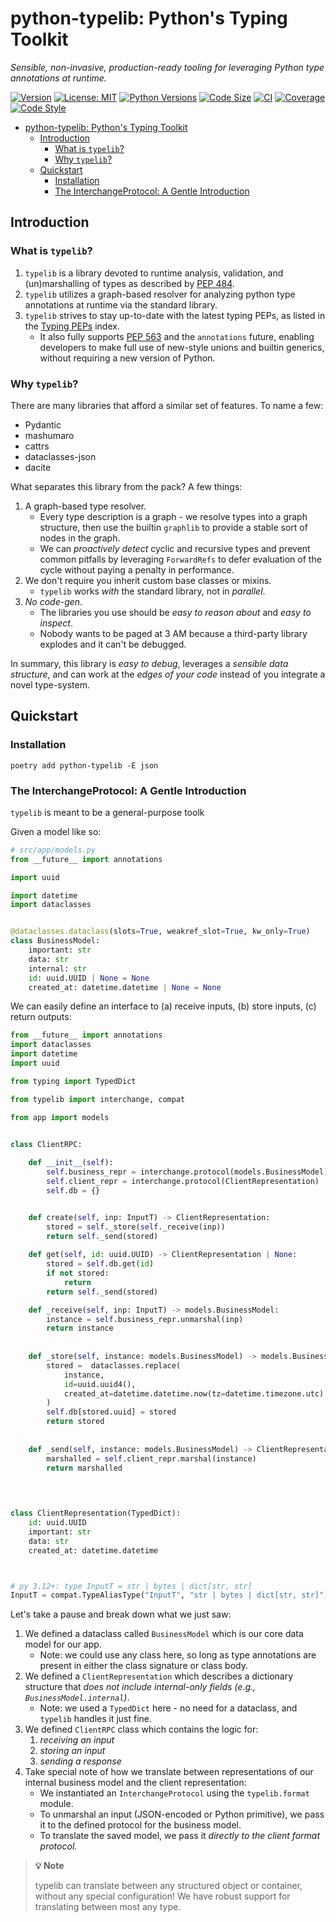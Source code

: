 # python-typelib: Python's Typing Toolkit

_Sensible, non-invasive, production-ready tooling for leveraging Python type 
annotations at runtime._

[![Version][version]][version]
[![License: MIT][license]][license]
[![Python Versions][python]][python]
[![Code Size][code-size]][repo]
[![CI][ci-badge]][ci]
[![Coverage][cov-badge]][coverage]
[![Code Style][style-badge]][style-repo]

<!-- TOC -->
* [python-typelib: Python's Typing Toolkit](#python-typelib-pythons-typing-toolkit)
  * [Introduction](#introduction)
    * [What is `typelib`?](#what-is-typelib)
    * [Why `typelib`?](#why-typelib)
  * [Quickstart](#quickstart)
    * [Installation](#installation)
    * [The InterchangeProtocol: A Gentle Introduction](#the-interchangeprotocol-a-gentle-introduction)
<!-- TOC -->

## Introduction

### What is `typelib`?

1. `typelib` is a library devoted to runtime analysis, validation, and (un)marshalling 
of types as described by [PEP 484][pep-484].
2. `typelib` utilizes a graph-based resolver for analyzing python type annotations at 
runtime via the standard library.
3. `typelib` strives to stay up-to-date with the latest typing PEPs, as listed in the
[Typing PEPs][typing-peps] index. 
   - It also fully supports [PEP 563][pep-563] and the 
   `annotations` future, enabling developers to make full use of new-style unions and 
   builtin generics, without requiring a new version of Python.

### Why `typelib`?

There are many libraries that afford a similar set of features. To name a few:
- Pydantic
- mashumaro
- cattrs
- dataclasses-json
- dacite

What separates this library from the pack? A few things:

1. A graph-based type resolver.
   - Every type description is a graph - we resolve types into a graph structure, then
     use the builtin `graphlib` to provide a stable sort of nodes in the graph.
   - We can _proactively detect_ cyclic and recursive types and prevent common 
     pitfalls by leveraging `ForwardRefs` to defer evaluation of the cycle without 
     paying a penalty in performance.
2. We don't require you inherit custom base classes or mixins. 
   - `typelib` works _with_ the standard library, not in _parallel_.
3. _No code-gen_.
   - The libraries you use should be _easy to reason about_ and _easy to inspect_. 
   - Nobody wants to be paged at 3 AM because a third-party library explodes and it 
     can't be debugged.

In summary, this library is _easy to debug_, leverages a _sensible data structure_, and
can work at the _edges of your code_ instead of you integrate a novel type-system.

## Quickstart

### Installation

```shell
poetry add python-typelib -E json
```

### The InterchangeProtocol: A Gentle Introduction

`typelib` is meant to be a general-purpose toolk

Given a model like so:

```python
# src/app/models.py
from __future__ import annotations

import uuid

import datetime
import dataclasses


@dataclasses.dataclass(slots=True, weakref_slot=True, kw_only=True)
class BusinessModel:
    important: str
    data: str
    internal: str
    id: uuid.UUID | None = None
    created_at: datetime.datetime | None = None

```

We can easily define an interface to (a) receive inputs, (b) store inputs, (c) 
return outputs:

```python
from __future__ import annotations
import dataclasses
import datetime
import uuid

from typing import TypedDict

from typelib import interchange, compat

from app import models


class ClientRPC:
    
    def __init__(self):
        self.business_repr = interchange.protocol(models.BusinessModel)
        self.client_repr = interchange.protocol(ClientRepresentation)
        self.db = {}


    def create(self, inp: InputT) -> ClientRepresentation:
        stored = self._store(self._receive(inp))
        return self._send(stored)
    
    def get(self, id: uuid.UUID) -> ClientRepresentation | None:
        stored = self.db.get(id)
        if not stored:
            return 
        return self._send(stored)

    def _receive(self, inp: InputT) -> models.BusinessModel:
        instance = self.business_repr.unmarshal(inp)
        return instance
    
    
    def _store(self, instance: models.BusinessModel) -> models.BusinessModel:
        stored =  dataclasses.replace(
            instance, 
            id=uuid.uuid4(), 
            created_at=datetime.datetime.now(tz=datetime.timezone.utc)
        )
        self.db[stored.uuid] = stored
        return stored
    
    
    def _send(self, instance: models.BusinessModel) -> ClientRepresentation:
        marshalled = self.client_repr.marshal(instance)
        return marshalled

    

    
class ClientRepresentation(TypedDict):
    id: uuid.UUID
    important: str
    data: str
    created_at: datetime.datetime



# py 3.12+: type InputT = str | bytes | dict[str, str]
InputT = compat.TypeAliasType("InputT", "str | bytes | dict[str, str]")

```

Let's take a pause and break down what we just saw:
1. We defined a dataclass called `BusinessModel` which is our core data model for 
   our app.
   - Note: we could use any class here, so long as type annotations are present in 
     either the class signature or class body.
2. We defined a `ClientRepresentation` which describes a dictionary structure that 
   _does not include internal-only fields (e.g., `BusinessModel.internal`)_.
   - Note: we used a `TypedDict` here - no need for a dataclass, and `typelib` 
     handles it just fine.
3. We defined `ClientRPC` class which contains the logic for:
   1. _receiving an input_
   2. _storing an input_
   3. _sending a response_
4. Take special note of how we translate between representations of our internal 
   business model and the client representation:
   - We instantiated an `InterchangeProtocol` using the `typelib.format` module.
   - To unmarshal an input (JSON-encoded or Python primitive), we pass it to the 
     defined protocol for the business model.
   - To translate the saved model, we pass it _directly to the client format protocol._

> **:bulb: Note**
> 
> typelib can translate between any structured object or container, without any 
> special configuration! We have robust support for translating between most any type.

[pypi]: https://pypi.org/project/python-typelib/
[version]: https://img.shields.io/pypi/v/python-typelib.svg
[license]: https://img.shields.io/pypi/v/python-typelib.svg
[python]: https://img.shields.io/pypi/pyversions/python-typelib.svg
[repo]: https://github.com/seandstewart/python-typelib
[code-size]: https://img.shields.io/github/languages/code-size/seandstewart/python-typelib.svg?style=flat
[ci-badge]: https://github.com/seandstewart/python-typelib/actions/workflows/validate.yml/badge.svg
[ci]: https://github.com/seandstewart/python-typelib/actions/workflows/validate.ym
[cov-badge]: https://codecov.io/gh/seandstewart/python-typelib/graph/badge.svg?token=TAM7VCTBHD
[coverage]: https://codecov.io/gh/seandstewart/python-typelib
[style-badge]: https://img.shields.io/endpoint?url=https://raw.githubusercontent.com/astral-sh/ruff/main/assets/badge/v2.json
[style-repo]: https://github.com/astral-sh/ruff
[pep-484]: https://www.python.org/dev/peps/pep-0484/
[pep-563]: https://www.python.org/dev/peps/pep-0563/
[typing-peps]: https://peps.python.org/topic/typing/